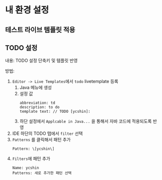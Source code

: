 # 내 환경 설정
## 테스트 라이브 템플릿 적용

## TODO 설정
내용: TODO 설정 단축키 및 템플릿 반영

방법:
1. `Editor -> Live Templates`에서 `todo` livetemplate 등록
   1. Java 메뉴에 생성
   2. 설정 값
      ```
      abbreviation: td
      description: to do
      template text: // TODO [ycshin]: 
      ```
    3. 하단 설정에서 `Applcable in Java...` 을 통해서 자바 코드에 적용되도록 반영
2. IDE 하단의 TODO 탭에서 `filter` 선택
3. `Patterns` 를 클릭해서 패턴 추가
   ```
   Pattern: \[ycshin\]
   ```
4. `Filters`에 패턴 추가 
   ```
   Name: ycshin
   Patterns: 새로 추가한 패턴 선택
   ```

